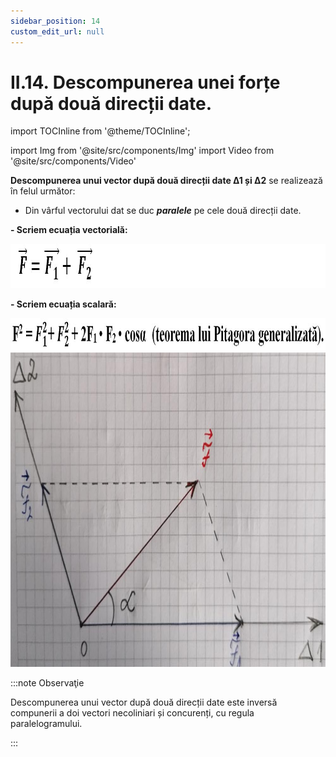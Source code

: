 ```yaml
---
sidebar_position: 14
custom_edit_url: null
---
```


# II.14. Descompunerea unei forțe după două direcții date.



import TOCInline from '@theme/TOCInline';

<TOCInline toc={toc} />



import Img from '@site/src/components/Img'
import Video from '@site/src/components/Video'






**Descompunerea unui vector după două direcții date Δ1 și Δ2** se realizează în felul următor:  

- Din vârful vectorului dat se duc **_paralele_** pe cele două direcții date.


**- Scriem ecuația vectorială:**

<Img className="img-responsive4" src="fizica/clasa7/capitolul2/2_8_Poza1_EcuatiaVectoriala.jpg" width="1000" height="71" />

**- Scriem ecuația scalară:**

<Img className="img-responsive4" src="fizica/clasa7/capitolul2/2_8_Poza2_EcuatiaScalara.jpg" width="1000" height="52" />


<Img className="img-responsive4" src="fizica/clasa7/capitolul2/2_8_Poza3_ReprezentareGrafica.jpg" width="1000" height="503" />



:::note Observaţie
 
Descompunerea unui vector după două direcții date este inversă compunerii a doi vectori necoliniari și concurenți, cu regula paralelogramului. 
 
:::


<br></br>
<br></br>

